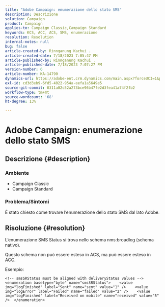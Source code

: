```yaml
---
title: "Adobe Campaign: enumerazione dello stato SMS"
description: Descrizione
solution: Campaign
product: Campaign
applies-to: Campaign Classic,Campaign Standard
keywords: KCS, ACC, ACS, SMS, enumerazione
resolution: Resolution
internal-notes: null
bug: false
article-created-by: Rinnganung Kachui .
article-created-date: 7/18/2023 7:05:47 PM
article-published-by: Rinnganung Kachui .
article-published-date: 7/18/2023 7:07:27 PM
version-number: 6
article-number: KA-14790
dynamics-url: https://adobe-ent.crm.dynamics.com/main.aspx?forceUCI=1&pagetype=entityrecord&etn=knowledgearticle&id=467a0e16-9e25-ee11-9cbd-6045bd006b4b
exl-id: cd3d3eb9-6fd5-4022-954a-eefa1a5649e5
source-git-commit: 0311a02c52a273bce96b47fe2d3fea41a74f2fb2
workflow-type: tm+mt
source-wordcount: '68'
ht-degree: 13%

---
```


# Adobe Campaign: enumerazione dello stato SMS

## Descrizione {#description}




### Ambiente



- Campaign Classic
- Campaign Standard




### Problema/Sintomi



È stato chiesto come trovare l’enumerazione dello stato SMS dal lato Adobe.


## Risoluzione {#resolution}


L’enumerazione SMS Status si trova nello schema nms:broadlog (schema nativo).

Questo schema non può essere esteso in ACS, ma può essere esteso in ACC.

Esempio:


```
<!-- smsSRStatus must be aligned with deliveryStatus values -->  <enumeration basetype="byte" name="smsSRStatus">    <value img="logFinished" label="Sent" name="sent" value="1" />    <value img="logError" label="Failed" name="failed" value="2" />    <value img="logFinished" label="Received on mobile" name="received" value="5" />  </enumeration>
```

